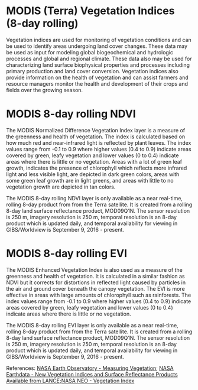 # MODIS (Terra) Vegetation Indices (8-day rolling)
Vegetation indices are used for monitoring of vegetation conditions and can be used to identify areas undergoing land cover changes. These data may be used as input for modeling global biogeochemical and hydrologic processes and global and regional climate. These data also may be used for characterizing land surface biophysical properties and processes including primary production and land cover conversion. Vegetation indices also provide information on the health of vegetation and can assist farmers and resource managers monitor the health and development of their crops and fields over the growing season.

# MODIS 8-day rolling NDVI
The MODIS Normalized Difference Vegetation Index layer is a measure of the greenness and health of vegetation. The index is calculated based on how much red and near-infrared light is reflected by plant leaves. The index values range from -0.1 to 0.9 where higher values (0.4 to 0.9) indicate areas covered by green, leafy vegetation and lower values (0 to 0.4) indicate areas where there is little or no vegetation. Areas with a lot of green leaf growth, indicates the presence of chlorophyll which reflects more infrared light and less visible light, are depicted in dark green colors, areas with some green leaf growth are in light greens, and  areas with little to no vegetation growth are depicted in tan colors.

The MODIS 8-day rolling NDVI layer is only available as a near real-time, rolling 8-day product from from the Terra satellite. It is created from a rolling 8-day land surface reflectance product, MOD09Q1N. The sensor resolution is 250 m, imagery resolution is 250 m, temporal resolution is an 8-day product which is updated daily, and temporal availability for viewing in GIBS/Worldview is September 9, 2016 - present.

# MODIS 8-day rolling EVI
The MODIS Enhanced Vegetation Index is also used as a measure of the greenness and health of vegetation. It is calculated in a similar fashion as NDVI but it corrects for distortions in reflected light caused by particles in the air and ground cover beneath the canopy vegetation. The EVI is more effective in areas with large amounts of chlorophyll such as rainforests. The index values range from -0.1 to 0.9 where higher values (0.4 to 0.9) indicate areas covered by green, leafy vegetation and lower values (0 to 0.4) indicate areas where there is little or no vegetation.

The MODIS 8-day rolling EVI layer is only available as a near real-time, rolling 8-day product from from the Terra satellite. It is created from a rolling 8-day land surface reflectance product, MOD09Q1N. The sensor resolution is 250 m, imagery resolution is 250 m, temporal resolution is an 8-day product which is updated daily, and temporal availability for viewing in GIBS/Worldview is September 9, 2016 - present.


References:
[NASA Earth Observatory - Measuring Vegetation](http://earthobservatory.nasa.gov/Features/MeasuringVegetation/measuring_vegetation_4.php); [NASA Earthdata - New Vegetation Indices and Surface Reflectance Products Available from LANCE](https://earthdata.nasa.gov/earth-observation-data/near-real-time/new-vegetation-indices-and-surface-reflectance-products-available-from-lance);[NASA NEO - Vegetation Index](http://neo.sci.gsfc.nasa.gov/view.php?datasetId=MOD13A2_M_NDVI)
